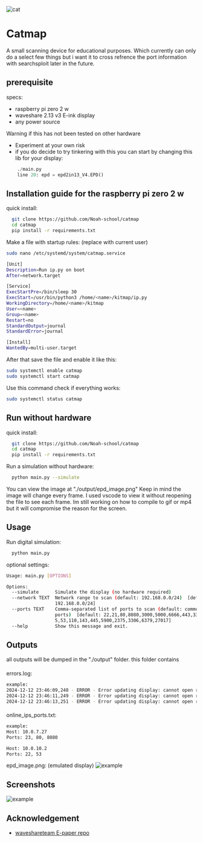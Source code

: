 
![cat](https://gcdnb.pbrd.co/images/8PQyMeaTRVT1.png?o=1)


# Catmap

A small scanning device for educational purposes. Which currently can only do a select few things but i want it to cross refrence the port information with searchsploit later in the future.


## prerequisite
specs:
- raspberry pi zero 2 w 
- waveshare 2.13 v3 E-ink display
- any power  source

Warning if this has not been tested on other hardware
- Experiment at your own risk
- if you do decide to try tinkering with this you can start by changing this lib for your display:
```python 
    ./main.py
    line 20: epd = epd2in13_V4.EPD()
```
## Installation guide for the raspberry pi zero 2 w 

quick install:
```bash
  git clone https://github.com/Noah-school/catmap
  cd catmap
  pip install -r requirements.txt
```

Make a file with startup rules: 
(replace <name> with current user)
```bash
sudo nano /etc/systemd/system/catmap.service
```
```bash
[Unit]
Description=Run ip.py on boot
After=network.target

[Service]
ExecStartPre=/bin/sleep 30
ExecStart=/usr/bin/python3 /home/<name>/kitmap/ip.py
WorkingDirectory=/home/<name>/kitmap
User=<name>
Group=<name>
Restart=no
StandardOutput=journal
StandardError=journal

[Install]
WantedBy=multi-user.target
```
After that save the file and enable it like this:
```bash
sudo systemctl enable catmap
sudo systemctl start catmap
```

Use this command check if everything works:
```bash
sudo systemctl status catmap
```

## Run without hardware

quick install:
```bash
  git clone https://github.com/Noah-school/catmap
  cd catmap
  pip install -r requirements.txt
```
Run a simulation without hardware:
```bash
  python main.py --simulate
```
You can view the image at "./output/epd_image.png"
Keep in mind the image will change every frame. I used vscode to view it without reopening the file to see each frame. Im still working on how to compile to gif or mp4 but it will compromise the reason for the screen.


## Usage
Run digital simulation:
```bash
  python main.py
```
optional settings:
```bash
Usage: main.py [OPTIONS]

Options:
  --simulate      Simulate the display (no hardware required)
  --network TEXT  Network range to scan (default: 192.168.0.0/24)  [default:
                  192.168.0.0/24]
  --ports TEXT    Comma-separated list of ports to scan (default: common
                  ports)  [default: 22,21,80,8080,3000,5000,6666,443,3389,23,2
                  5,53,110,143,445,5900,2375,3306,6379,27017]
  --help          Show this message and exit.
```

## Outputs
all outputs will be dumped in the "./output" folder.
this folder contains
####
errors.log:
```bash
example:
2024-12-12 23:46:09,248 - ERROR - Error updating display: cannot open resource
2024-12-12 23:46:11,249 - ERROR - Error updating display: cannot open resource
2024-12-12 23:46:13,251 - ERROR - Error updating display: cannot open resource
```
####
online_ips_ports.txt:
```bash
example:
Host: 10.0.7.27
Ports: 23, 80, 8080

Host: 10.0.10.2
Ports: 22, 53 
```
epd_image.png: (emulated display)
![example](https://gcdnb.pbrd.co/images/1K0QjAhc512K.png?o=1)
## Screenshots

![example](https://gcdnb.pbrd.co/images/uVqVjlZZubs5.jpg?o=1)


## Acknowledgement

 - [waveshareteam E-paper repo](https://github.com/waveshareteam/e-Paper)


